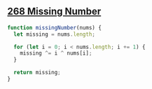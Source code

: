 ## [268 Missing Number](https://leetcode.com/problems/missing-number/description/)

<!-- notecardId: 1740494824193 -->

```js
function missingNumber(nums) {
  let missing = nums.length;

  for (let i = 0; i < nums.length; i += 1) {
    missing ^= i ^ nums[i];
  }

  return missing;
}
```
